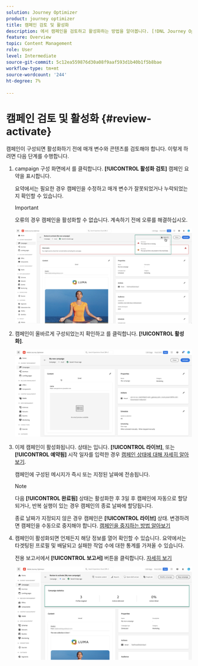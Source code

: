 ```yaml
---
solution: Journey Optimizer
product: journey optimizer
title: 캠페인 검토 및 활성화
description: 에서 캠페인을 검토하고 활성화하는 방법을 알아봅니다. [!DNL Journey Optimizer]
feature: Overview
topic: Content Management
role: User
level: Intermediate
source-git-commit: 5c12ea559876d30a08f9aaf593d1b40b1f5b8bae
workflow-type: tm+mt
source-wordcount: '244'
ht-degree: 7%

---
```


# 캠페인 검토 및 활성화 {#review-activate}

캠페인이 구성되면 활성화하기 전에 매개 변수와 콘텐츠를 검토해야 합니다. 이렇게 하려면 다음 단계를 수행합니다.

1. campaign 구성 화면에서 를 클릭합니다. **[!UICONTROL 활성화 검토]** 캠페인 요약을 표시합니다.

   요약에서는 필요한 경우 캠페인을 수정하고 매개 변수가 잘못되었거나 누락되었는지 확인할 수 있습니다.

   >[!IMPORTANT]
   >
   >오류의 경우 캠페인을 활성화할 수 없습니다. 계속하기 전에 오류를 해결하십시오.

   ![](assets/create-campaign-alerts.png)

1. 캠페인이 올바르게 구성되었는지 확인하고 를 클릭합니다. **[!UICONTROL 활성화]**.

   ![](assets/create-campaign-review.png)

1. 이제 캠페인이 활성화됩니다. 상태는 입니다. **[!UICONTROL 라이브]**, 또는 **[!UICONTROL 예약됨]** 시작 일자를 입력한 경우 [캠페인 상태에 대해 자세히 알아보기](get-started-with-campaigns.md#statuses).

   캠페인에 구성된 메시지가 즉시 또는 지정된 날짜에 전송됩니다.

   >[!NOTE]
   >
   >다음 **[!UICONTROL 완료됨]** 상태는 활성화한 후 3일 후 캠페인에 자동으로 할당되거나, 반복 실행이 있는 경우 캠페인의 종료 날짜에 할당됩니다.
   >
   >종료 날짜가 지정되지 않은 경우 캠페인은 **[!UICONTROL 라이브]** 상태. 변경하려면 캠페인을 수동으로 중지해야 합니다. [캠페인을 중지하는 방법 알아보기](modify-stop-campaign.md)

1. 캠페인이 활성화되면 언제든지 해당 정보를 열어 확인할 수 있습니다. 요약에서는 타겟팅된 프로필 및 배달되고 실패한 작업 수에 대한 통계를 가져올 수 있습니다.

   전용 보고서에서 **[!UICONTROL 보고서]** 버튼을 클릭합니다. [자세히 보기](../reports/campaign-global-report.md)

   ![](assets/create-campaign-summary.png)
